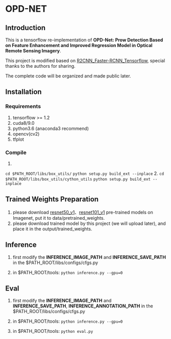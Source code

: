 # OPD-NET
## Introduction

This is a tensorflow re-implementation of **OPD-Net: Prow Detection Based on Feature Enhancement and Improved Regression Model in Optical Remote Sensing Imagery**.

This project is modified based on [R2CNN_Faster-RCNN_Tensorflow](https://github.com/DetectionTeamUCAS/R2CNN_Faster-RCNN_Tensorflow), special thanks to the authors for sharing.

The complete code will be organized and made public later.



## Installation
### Requirements
1. tensorflow >= 1.2
2. cuda8/9.0
3. python3.6 (anaconda3 recommend)
4. opencv(cv2)
5. tfplot

### Compile
1. 
```cd $PATH_ROOT/libs/box_utils/```
```python setup.py build_ext --inplace```
2. ```cd $PATH_ROOT/libs/box_utils/cython_utils```
```python setup.py build_ext --inplace```

## Trained Weights Preparation
1. please download [resnet50_v1](http://download.tensorflow.org/models/resnet_v1_50_2016_08_28.tar.gz)、[resnet101_v1](http://download.tensorflow.org/models/resnet_v1_101_2016_08_28.tar.gz) pre-trained models on Imagenet, put it to data/pretrained_weights.        
2. please download trained model by this project (we will upload later), and place it in the output/trained_weights.

## Inference
1. first modify the **INFERENCE_IMAGE_PATH** and **INFERENCE_SAVE_PATH** in the $PATH_ROOT/libs/configs/cfgs.py

2. in $PATH_ROOT/tools:
```python inference.py --gpu=0```


## Eval
1. first modify the **INFERENCE_IMAGE_PATH** and **INFERENCE_SAVE_PATH**, **INFERENCE_ANNOTATION_PATH** in the $PATH_ROOT/libs/configs/cfgs.py

2. in $PATH_ROOT/tools:
```python inference.py --gpu=0```
3. in $PATH_ROOT/tools:
```python eval.py```
